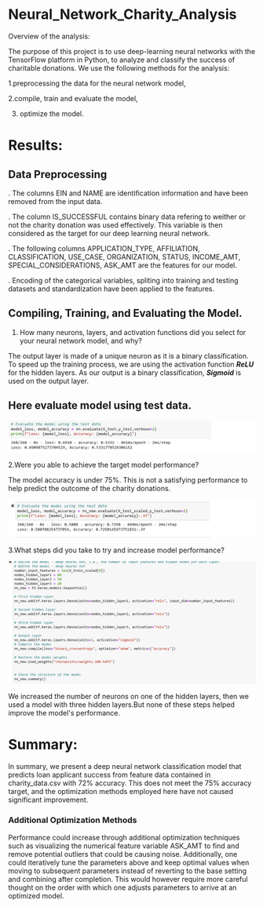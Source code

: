# Neural_Network_Charity_Analysis
Overview of the analysis:

The purpose of this project is to use deep-learning neural networks with the TensorFlow platform in Python, to analyze and classify the success of charitable donations.
We use the following methods for the analysis:

1.preprocessing the data for the neural network model,

2.compile, train and evaluate the model,

3. optimize the model.

# Results:
## Data Preprocessing

. The columns EIN and NAME are identification information and have been removed from the input data.

. The column IS_SUCCESSFUL contains binary data refering to weither or not the charity donation was used effectively. This variable is then considered as the target for our deep learning neural network.

. The following columns APPLICATION_TYPE, AFFILIATION, CLASSIFICATION, USE_CASE, ORGANIZATION, STATUS, INCOME_AMT, SPECIAL_CONSIDERATIONS, ASK_AMT are the features for our model.

. Encoding of the categorical variables, spliting into training and testing datasets and standardization have been applied to the features.

## Compiling, Training, and Evaluating the Model.

1. How many neurons, layers, and activation functions did you select for your neural network model, and why?

The output layer is made of a unique neuron as it is a binary classification.
To speed up the training process, we are using the activation function ***ReLU*** for the hidden layers. As our output is a binary classification, ***Sigmoid*** is used on the output layer.

## Here evaluate model using test data.

![Evaluate_mode-1)](/Resources/Evaluate_mode-1.png)

2.Were you able to achieve the target model performance?

The model accuracy is under 75%. This is not a satisfying performance to help predict the outcome of the charity donations.

![Testing_Data)](/Resources/Testing_Data.png)

3.What steps did you take to try and increase model performance?

![Hidden_layer)](/Resources/Hidden_layer.png)

We increased the number of neurons on one of the hidden layers, then we used a model with three hidden layers.But none of these steps helped improve the model's performance.

# Summary:

In summary, we present a deep neural network classification model that predicts loan applicant success from feature data contained in charity_data.csv with 72% accuracy. This does not meet the 75% accuracy target, and the optimization methods employed here have not caused significant improvement.

### Additional Optimization Methods
Performance could increase through additional optimization techniques such as visualizing the numerical feature variable ASK_AMT to find and remove potential outliers that could be causing noise. Additionally, one could iteratively tune the parameters above and keep optimal values when moving to subsequent parameters instead of reverting to the base setting and combining after completion. This would however require more careful thought on the order with which one adjusts parameters to arrive at an optimized model.
